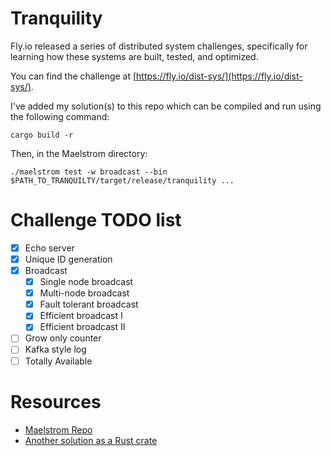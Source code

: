 # Tranquility

Fly.io released a series of distributed system challenges, specifically for
learning how these systems are built, tested, and optimized.

You can find the challenge at [https://fly.io/dist-sys/](https://fly.io/dist-sys/).

I've added my solution(s) to this repo which can be compiled and run using the following command:

```
cargo build -r
```

Then, in the Maelstrom directory:

```
./maelstrom test -w broadcast --bin $PATH_TO_TRANQUILTY/target/release/tranquility ...
```

# Challenge TODO list
- [x] Echo server
- [x] Unique ID generation
- [x] Broadcast
    - [x] Single node broadcast
    - [x] Multi-node broadcast
    - [x] Fault tolerant broadcast
    - [x] Efficient broadcast I
    - [x] Efficient broadcast II
- [ ] Grow only counter
- [ ] Kafka style log
- [ ] Totally Available

# Resources
- [Maelstrom Repo](https://github.com/jepsen-io/maelstrom)
- [Another solution as a Rust crate](https://github.com/sitano/maelstrom-rust-node)

